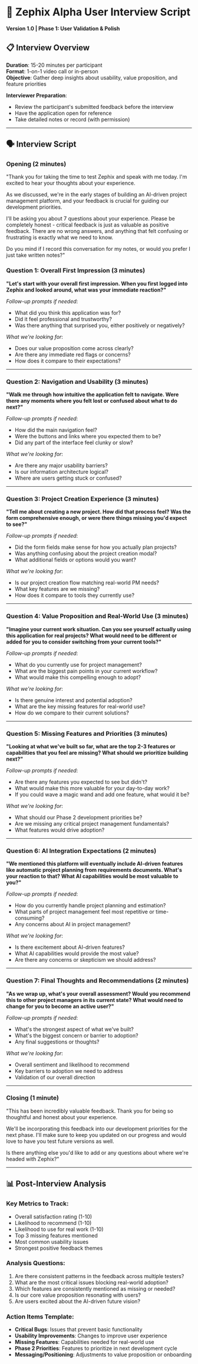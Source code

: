 # 🎤 Zephix Alpha User Interview Script
**Version 1.0 | Phase 1: User Validation & Polish**

## 📋 Interview Overview

**Duration**: 15-20 minutes per participant  
**Format**: 1-on-1 video call or in-person  
**Objective**: Gather deep insights about usability, value proposition, and feature priorities

**Interviewer Preparation**:
- Review the participant's submitted feedback before the interview
- Have the application open for reference
- Take detailed notes or record (with permission)

---

## 🗣️ Interview Script

### **Opening (2 minutes)**

"Thank you for taking the time to test Zephix and speak with me today. I'm excited to hear your thoughts about your experience.

As we discussed, we're in the early stages of building an AI-driven project management platform, and your feedback is crucial for guiding our development priorities.

I'll be asking you about 7 questions about your experience. Please be completely honest - critical feedback is just as valuable as positive feedback. There are no wrong answers, and anything that felt confusing or frustrating is exactly what we need to know.

Do you mind if I record this conversation for my notes, or would you prefer I just take written notes?"

### **Question 1: Overall First Impression (3 minutes)**

**"Let's start with your overall first impression. When you first logged into Zephix and looked around, what was your immediate reaction?"**

*Follow-up prompts if needed*:
- What did you think this application was for?
- Did it feel professional and trustworthy?
- Was there anything that surprised you, either positively or negatively?

*What we're looking for*:
- Does our value proposition come across clearly?
- Are there any immediate red flags or concerns?
- How does it compare to their expectations?

---

### **Question 2: Navigation and Usability (3 minutes)**

**"Walk me through how intuitive the application felt to navigate. Were there any moments where you felt lost or confused about what to do next?"**

*Follow-up prompts if needed*:
- How did the main navigation feel? 
- Were the buttons and links where you expected them to be?
- Did any part of the interface feel clunky or slow?

*What we're looking for*:
- Are there any major usability barriers?
- Is our information architecture logical?
- Where are users getting stuck or confused?

---

### **Question 3: Project Creation Experience (3 minutes)**

**"Tell me about creating a new project. How did that process feel? Was the form comprehensive enough, or were there things missing you'd expect to see?"**

*Follow-up prompts if needed*:
- Did the form fields make sense for how you actually plan projects?
- Was anything confusing about the project creation modal?
- What additional fields or options would you want?

*What we're looking for*:
- Is our project creation flow matching real-world PM needs?
- What key features are we missing?
- How does it compare to tools they currently use?

---

### **Question 4: Value Proposition and Real-World Use (3 minutes)**

**"Imagine your current work situation. Can you see yourself actually using this application for real projects? What would need to be different or added for you to consider switching from your current tools?"**

*Follow-up prompts if needed*:
- What do you currently use for project management?
- What are the biggest pain points in your current workflow?
- What would make this compelling enough to adopt?

*What we're looking for*:
- Is there genuine interest and potential adoption?
- What are the key missing features for real-world use?
- How do we compare to their current solutions?

---

### **Question 5: Missing Features and Priorities (3 minutes)**

**"Looking at what we've built so far, what are the top 2-3 features or capabilities that you feel are missing? What should we prioritize building next?"**

*Follow-up prompts if needed*:
- Are there any features you expected to see but didn't?
- What would make this more valuable for your day-to-day work?
- If you could wave a magic wand and add one feature, what would it be?

*What we're looking for*:
- What should our Phase 2 development priorities be?
- Are we missing any critical project management fundamentals?
- What features would drive adoption?

---

### **Question 6: AI Integration Expectations (2 minutes)**

**"We mentioned this platform will eventually include AI-driven features like automatic project planning from requirements documents. What's your reaction to that? What AI capabilities would be most valuable to you?"**

*Follow-up prompts if needed*:
- How do you currently handle project planning and estimation?
- What parts of project management feel most repetitive or time-consuming?
- Any concerns about AI in project management?

*What we're looking for*:
- Is there excitement about AI-driven features?
- What AI capabilities would provide the most value?
- Are there any concerns or skepticism we should address?

---

### **Question 7: Final Thoughts and Recommendations (2 minutes)**

**"As we wrap up, what's your overall assessment? Would you recommend this to other project managers in its current state? What would need to change for you to become an active user?"**

*Follow-up prompts if needed*:
- What's the strongest aspect of what we've built?
- What's the biggest concern or barrier to adoption?
- Any final suggestions or thoughts?

*What we're looking for*:
- Overall sentiment and likelihood to recommend
- Key barriers to adoption we need to address
- Validation of our overall direction

---

### **Closing (1 minute)**

"This has been incredibly valuable feedback. Thank you for being so thoughtful and honest about your experience.

We'll be incorporating this feedback into our development priorities for the next phase. I'll make sure to keep you updated on our progress and would love to have you test future versions as well.

Is there anything else you'd like to add or any questions about where we're headed with Zephix?"

---

## 📊 Post-Interview Analysis

### **Key Metrics to Track**:
- Overall satisfaction rating (1-10)
- Likelihood to recommend (1-10)
- Likelihood to use for real work (1-10)
- Top 3 missing features mentioned
- Most common usability issues
- Strongest positive feedback themes

### **Analysis Questions**:
1. Are there consistent patterns in the feedback across multiple testers?
2. What are the most critical issues blocking real-world adoption?
3. Which features are consistently mentioned as missing or needed?
4. Is our core value proposition resonating with users?
5. Are users excited about the AI-driven future vision?

### **Action Items Template**:
- **Critical Bugs**: Issues that prevent basic functionality
- **Usability Improvements**: Changes to improve user experience
- **Missing Features**: Capabilities needed for real-world use
- **Phase 2 Priorities**: Features to prioritize in next development cycle
- **Messaging/Positioning**: Adjustments to value proposition or onboarding 